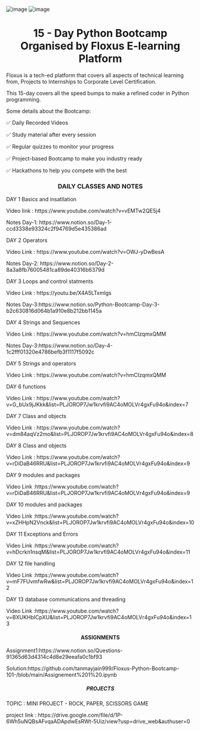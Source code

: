 
![image](https://user-images.githubusercontent.com/84551574/123964931-99672c80-d9d1-11eb-957b-d5293415b312.png)
![image](https://user-images.githubusercontent.com/84551574/123964984-a6841b80-d9d1-11eb-839b-ee1db32ff2fc.png)

 <h1 align="center"> 15 - Day Python Bootcamp Organised by Floxus E-learning Platform </h1>

Floxus is a tech-ed platform that covers all aspects of technical learning from, Projects to Internships to Corporate Level Certification.

This 15-day covers all the speed bumps to make  a refined coder in Python programming.

Some details about the Bootcamp:

<p>✅ Daily Recorded Videos</p>
<p>✅ Study material after every session</p>
<p>✅ Regular quizzes to monitor your progress</p>
<p>✅ Project-based Bootcamp to make you industry ready</p>
<p>✅ Hackathons to help you compete with the best</p>

<h3 align="center" > DAILY CLASSES AND NOTES   </h3> 
<p> DAY 1 Basics and insatllation</p> 
Video link : https://www.youtube.com/watch?v=vEMTw2QE5j4 
<p>Notes Day-1: https://www.notion.so/Day-1-ccd3338e93324c2f94769d5e435386ad</p>
<p> DAY 2 Operators  </p>
Video Link : https://www.youtube.com/watch?v=OWJ-yDwBesA
<p>Notes Day-2: https://www.notion.so/Day-2-8a3a8fb76005481ca89de40316b6379d</p>
<p> DAY 3  Loops and control statments   </p>
Video Link : https://youtu.be/X4A5LTxmlgs
<p>Notes Day-3:https://www.notion.so/Python-Bootcamp-Day-3-b2c630816d064b1a910e8b212bb1145a </p>
<p> DAY 4 Strings and Sequences  </p>
Video Link : https://www.youtube.com/watch?v=hmCIzqmxQMM
<p>Notes Day-3:https://www.notion.so/Day-4-1c2fff01320e4786befb3f1117f5092c</p>
<p> DAY 5 Strings and operators  </p>
Video Link : https://www.youtube.com/watch?v=hmCIzqmxQMM
<p> DAY 6 functions   </p>
Video Link : https://www.youtube.com/watch?v=G_bUx9jJKkk&list=PLJOROP7Jw1krvfi9AC4oMOLVr4gxFu94o&index=7
<p> DAY 7 Class and objects    </p>
Video Link : https://www.youtube.com/watch?v=dm84aqVz2mo&list=PLJOROP7Jw1krvfi9AC4oMOLVr4gxFu94o&index=8
<p> DAY 8 Class and objects     </p>
Video Link : https://www.youtube.com/watch?v=rDiDaB46RRU&list=PLJOROP7Jw1krvfi9AC4oMOLVr4gxFu94o&index=9
<p> DAY 9 modules and packages     </p>
Video Link :https://www.youtube.com/watch?v=rDiDaB46RRU&list=PLJOROP7Jw1krvfi9AC4oMOLVr4gxFu94o&index=9
<p> DAY 10 modules and packages     </p>
Video Link :https://www.youtube.com/watch?v=xZHHpN2Vnck&list=PLJOROP7Jw1krvfi9AC4oMOLVr4gxFu94o&index=10
<p> DAY 11 Exceptions and Errors  </p>
Video Link :https://www.youtube.com/watch?v=hDcrkn1nsqM&list=PLJOROP7Jw1krvfi9AC4oMOLVr4gxFu94o&index=11
<p> DAY 12 file handling     </p>
Video Link :https://www.youtube.com/watch?v=mF7FUvmfwRw&list=PLJOROP7Jw1krvfi9AC4oMOLVr4gxFu94o&index=12
<p> DAY 13 database communications and threading    </p>
Video Link :https://www.youtube.com/watch?v=BXUKHbICpXU&list=PLJOROP7Jw1krvfi9AC4oMOLVr4gxFu94o&index=13

<h4 align="center" > ASSIGNMENTS  </h4> 
<p> Assignment1:https://www.notion.so/Questions-91365d63d4314c4d8e29eeafa0c1bf93 </P>
Solution:https://github.com/tanmayjain999/Floxus-Python-Bootcamp-101-/blob/main/Assignement%201%20.ipynb

<h5 align="center" > PROJECTS   </h5> 
<p> TOPIC : MINI PROJECT - ROCK, PAPER, SCISSORS GAME </P>
project link : https://drive.google.com/file/d/1P-6Wh5uNQBsAFvqaADApdwEsRWt-5Uiz/view?usp=drive_web&authuser=0


